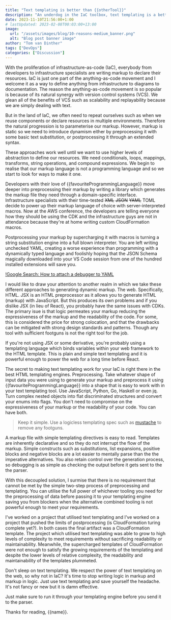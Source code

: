 ```yaml
---
title: "Text templating is better than {{otherTool}}"
description: "An underdog in the IaC toolbox, text templating is a better idea than you think."
date: 2023-11-10T21:56:00+1:00
# lastUpdated: 2023-02-08T00:03:00+13:00
image:
  url: "/assets/images/blog/10-reasons-medium_banner.png"
  alt: "Blog post banner image"
author: "Tom van Dinther"
tags: ["DevOps"]
categories: ["Discussion"]
---
```

With the proliferation of infrastructure-as-code (IaC), everybody from developers to infrastructure specialists are writing markup to declare their resources. IaC is just one part of the anything-as-code movement and I welcome it as a way to define anything from infrastructure to diagrams to documentation. The reason the anything-as-code movement is so popular is because of its natural synergy with version control systems (VCS). We glean all of the benefits of VCS such as scalability and replayability because we are simply dealing with text.

But in the land of IaC, we often need to repeat ourselves such as when we reuse components or declare resources in multiple environments. Therefore the natural progression is to parameterise our markup. However, markup is static so we need to introduce dynamism either by preprocessing it with some basic text substitution, or postprocessing it through an extended syntax.

These approaches work well until we want to use higher levels of abstraction to define our resources. We need conditionals, loops, mappings, transforms, string operations, and compound expressions. We begin to realise that our markup language is not a programming language and so we start to look for ways to make it one.

Developers with their love of {{favouriteProgrammingLanguage}} move deeper into preprocessing their markup by writing a library which generates the markup file they need through a domain-specific interface. Infrastructure specialists with their time-tested ~~XML~~ ~~JSON~~ ~~YAML~~ TOML decide to power up their markup language of choice with server-interpreted macros. Now at the AWS conference, the developers are telling everyone how they should be using the CDK and the infrastructure guys are not in attendance because they're at home writing custom CloudFormation macros.

Postprocessing your markup by supercharging it with macros is turning a string substitution engine into a full blown interpreter. You are left writing unchecked YAML, creating a worse experience than programming with a dynamically typed language and foolishly hoping that the JSON Schema magically downloaded into your VS Code session from one of the hundred installed extensions will save you.

[!Google Search: How to attach a debugger to YAML]()

I would like to draw your attention to another realm in which we take these different approaches to generating dynamic markup. The web. Specifically, HTML. JSX is an HTML preprocessor as it allows you to generate HTML (markup) with JavaScript. But this produces its own problems and if you dislike JSX (in lieu of React), you probably have the same issues with CDKs. The primary isue is that logic permeates your markup reducing the expressiveness of the markup and the readability of the code. For some, this is considered the price for strong colocation, and that the drawbacks can be mitigated with strong design standards and patterns. Though any tool with sufficient footguns is not the right tool for the job.

If you're not using JSX or some derivative, you're probably using a templating language which binds variables within your web framework to the HTML template. This is plain and simple text templating and it is powerful enough to power the web for a long time before React.

The secret to making text templating work for your IaC is right there in the best HTML templating engines. Preprocessing. Take whatever shape of input data you were using to generate your markup and preprocess it using {{favouriteProgrammingLanguage}} into a shape that is easy to work with in your text templating tool. Use JavaScript, Python, Go, Haskell or even jq. Turn complex nested objects into flat discriminated structures and convert your enums into flags. You don't need to compromise on the expressiveness of your markup or the readability of your code. You can have both.

> Keep it simple. Use a logicless templating spec such as [mustache](https://mustache.github.io/) to remove any footguns.

A markup file with simple templating directives is easy to read. Templates are inherently declarative and so they do not interrupt the flow of the markup. Simple constructs such as substitutions, list expansions, positive blocks and negative blocks are a lot easier to mentally parse than the the imperative alternatives. You also retain control over the generation process, so debugging is as simple as checking the output before it gets sent to the the parser.

With this decoupled solution, I surmise that there is no requirement that cannot be met by the simple two-step process of preprocessing and templating. You can utilise the full power of whichever tooling you need for the preprocessing of data before passing it to your templating engine saving you from blockers when the alternative combined tooling is not powerful enough to meet your requirements.

I've worked on a project that utilised text templating and I've worked on a project that pushed the limits of postprocessing (is CloudFormation turing complete yet?). In both cases the final artifact was a CloudFormation template. The project which utilised text templating was able to grow to high levels of complexity to meet requirements without sacrificing readability or maintainability. Meanwhile, the supercharged templates of CloudFormation were not enough to satisfy the growing requirements of the templating and despite the lower levels of relative complexity, the readability and maintainability of the templates plummeted.

Don't sleep on text templating. We respect the power of text templating on the web, so why not in IaC? It's time to stop writing logic in markup and markup in logic. Just use text templating and save yourself the headache. It's not fancy or new but it is damn effective. 

Just make sure to run it through your templating engine before you send it to the parser.

Thanks for reading, {{name}}.